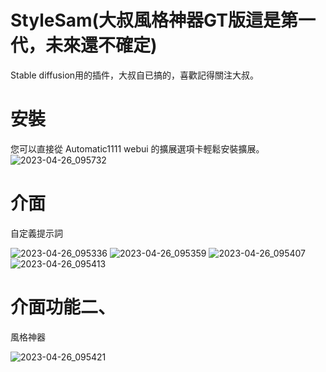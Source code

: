 # StyleSam(大叔風格神器GT版這是第一代，未來還不確定)
Stable diffusion用的插件，大叔自已搞的，喜歡記得關注大叔。

# 安裝
您可以直接從 Automatic1111 webui 的擴展選項卡輕鬆安裝擴展。 
![2023-04-26_095732](https://user-images.githubusercontent.com/117613420/234446376-30ce75a7-c5cd-496c-abef-43347c72cc07.png)

# 介面
自定義提示詞

![2023-04-26_095336](https://user-images.githubusercontent.com/117613420/234445985-84555d07-f39e-48d2-b603-ca7f710a32b4.png)
![2023-04-26_095359](https://user-images.githubusercontent.com/117613420/234445992-dd1565a5-9bdd-404b-bc3d-31a7a070f97d.png)
![2023-04-26_095407](https://user-images.githubusercontent.com/117613420/234445995-d82e944d-f38a-44d8-b08d-8374454aad48.png)
![2023-04-26_095413](https://user-images.githubusercontent.com/117613420/234445998-dda768ea-aeac-4ebe-b0bd-4c98cd846bf0.png)

# 介面功能二、
風格神器

![2023-04-26_095421](https://user-images.githubusercontent.com/117613420/234446000-e1838ea6-9735-4237-85ae-db3b44adc180.png)
